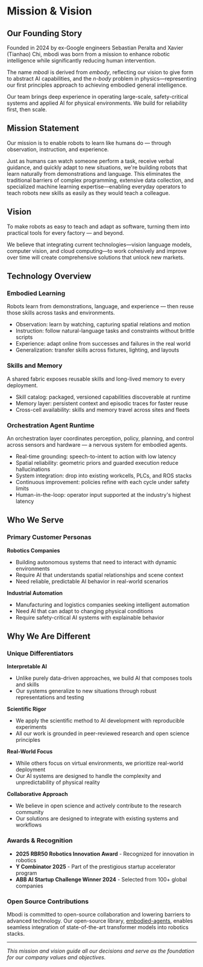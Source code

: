 # Mission & Vision

## Our Founding Story

Founded in 2024 by ex-Google engineers Sebastian Peralta and Xavier (Tianhao) Chi, mbodi was born from a mission to enhance robotic intelligence while significantly reducing human intervention. 

The name *mbodi* is derived from *embody*, reflecting our vision to give form to abstract AI capabilities, and the *n-body* problem in physics—representing our first principles approach to achieving embodied general intelligence.

Our team brings deep experience in operating large-scale, safety-critical systems and applied AI for physical environments. We build for reliability first, then scale.

## Mission Statement

Our mission is to enable robots to learn like humans do — through observation, instruction, and experience.

Just as humans can watch someone perform a task, receive verbal guidance, and quickly adapt to new situations, we're building robots that learn naturally from demonstrations and language. This eliminates the traditional barriers of complex programming, extensive data collection, and specialized machine learning expertise—enabling everyday operators to teach robots new skills as easily as they would teach a colleague.

## Vision

To make robots as easy to teach and adapt as software, turning them into practical tools for every factory — and beyond.

We believe that integrating current technologies—vision language models, computer vision, and cloud computing—to work cohesively and improve over time will create comprehensive solutions that unlock new markets.

## Technology Overview

### Embodied Learning
Robots learn from demonstrations, language, and experience — then reuse those skills across tasks and environments.

- Observation: learn by watching, capturing spatial relations and motion
- Instruction: follow natural-language tasks and constraints without brittle scripts
- Experience: adapt online from successes and failures in the real world
- Generalization: transfer skills across fixtures, lighting, and layouts

### Skills and Memory
A shared fabric exposes reusable skills and long-lived memory to every deployment.

- Skill catalog: packaged, versioned capabilities discoverable at runtime
- Memory layer: persistent context and episodic traces for faster reuse
- Cross-cell availability: skills and memory travel across sites and fleets

### Orchestration Agent Runtime
An orchestration layer coordinates perception, policy, planning, and control across sensors and hardware — a nervous system for embodied agents.

- Real-time grounding: speech-to-intent to action with low latency
- Spatial reliability: geometric priors and guarded execution reduce hallucinations
- System integration: drop into existing workcells, PLCs, and ROS stacks
- Continuous improvement: policies refine with each cycle under safety limits
- Human-in-the-loop: operator input supported at the industry's highest latency

## Who We Serve

### Primary Customer Personas

**Robotics Companies**
- Building autonomous systems that need to interact with dynamic environments
- Require AI that understands spatial relationships and scene context
- Need reliable, predictable AI behavior in real-world scenarios

**Industrial Automation**
- Manufacturing and logistics companies seeking intelligent automation
- Need AI that can adapt to changing physical conditions
- Require safety-critical AI systems with explainable behavior


## Why We Are Different

### Unique Differentiators

**Interpretable AI**
- Unlike purely data-driven approaches, we build AI that composes tools and skills
- Our systems generalize to new situations through robust representations and testing

**Scientific Rigor**
- We apply the scientific method to AI development with reproducible experiments
- All our work is grounded in peer-reviewed research and open science principles

**Real-World Focus**
- While others focus on virtual environments, we prioritize real-world deployment
- Our AI systems are designed to handle the complexity and unpredictability of physical reality

**Collaborative Approach**
- We believe in open science and actively contribute to the research community
- Our solutions are designed to integrate with existing systems and workflows



### Awards & Recognition
- **2025 RBR50 Robotics Innovation Award** - Recognized for innovation in robotics
- **Y Combinator 2025** - Part of the prestigious startup accelerator program
- **ABB AI Startup Challenge Winner 2024** - Selected from 100+ global companies

### Open Source Contributions
Mbodi is committed to open-source collaboration and lowering barriers to advanced technology. Our open-source library, [embodied-agents](https://github.com/mbodiai/embodied-agents), enables seamless integration of state-of-the-art transformer models into robotics stacks.

---

*This mission and vision guide all our decisions and serve as the foundation for our company values and objectives.*
